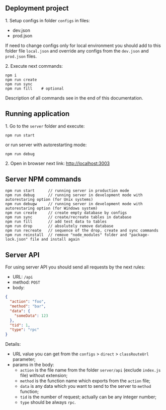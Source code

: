 ## Deployment project
1\. Setup configs in folder `configs` in files:
- dev.json
- prod.json

If need to change configs only for local environment you should add to this folder file `local.json` and override any configs from the `dev.json` and `prod.json` files.

2\. Execute next commands:
```
npm i
npm run create
npm run sync
npm run fill    # optional
```
Description of all commands see in the end of this documentation.

## Running application

1\. Go to the `server` folder and execute:
```
npm run start
```
or run server with autorestarting mode:
```
npm run debug
```

2\. Open in browser next link: [http://localhost:3003](hhttp://localhost:3003)

## Server NPM commands

```
npm run start      // running server in production mode
npm run debug      // running server in development mode with autorestaring option (for Unix systems)
npm run debugw     // running server in development mode with autorestaring option (for Windows system)
npm run create     // create empty database by configs
npm run sync       // create/recreate tables in database
npm run fill       // add test data to tables
npm run drop       // absolutely remove database
npm run recreate   // sequence of the drop, create and sync commands
npm run reinstall  // remove "node_modules" folder and "package-lock.json" file and install again
```

## Server API
For using server API you should send all requests by the next rules:
- URL: `/api`
- method: `POST`
- body:
```json
{
  "action": "foo",
  "method": "bar",
  "data": {
    "someData": 123
  },
  "tid": 1,
  "type": "rpc"
}
```
Details:
- URL value you can get from the `configs` > `direct` > `classRouteUrl` parameter;
- params in the body:
    - `action` is the file name from the folder `server/api` (exclude `index.js` file) without extension;
    - `method` is the function name which exports from the `action` file;
    - `data` is any data which you want to send to the server to `method` function;
    - `tid` is the number of request; actually can be any integer number;
    - `type` should be always `rpc`.
